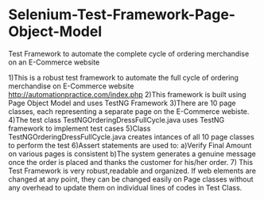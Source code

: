 # Selenium-Test-Framework-Page-Object-Model
Test Framework to automate the complete cycle of ordering merchandise on an E-Commerce website

1)This is a robust test framework to automate the full cycle of ordering merchandise on E-Commerce website http://automationpractice.com/index.php
2)This framework is built using Page Object Model and uses TestNG Framework
3)There are 10 page classes, each representing a separate page on the E-Commerce webiste.
4)The test class TestNGOrderingDressFullCycle.java uses TestNG framework to implement test cases
5)Class TestNGOrderingDressFullCycle.java creates intances of all 10 page classes to perform the test
6)Assert statements are used to:
a)Verify Final Amount on various pages is consistent
b)The system generates a genuine message once the order is placed and thanks the customer for his/her order.
7) This Test Framework is very robust,readable and organized. If web elements are changed at any point, they can be changed easily on Page classes without any overhead to update them on individual lines of codes in Test Class.
